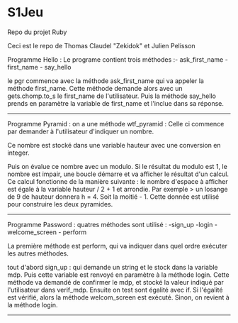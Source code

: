 # S1Jeu
Repo du projet Ruby


Ceci est le repo de Thomas Claudel "Zekidok" et Julien Pelisson

Programme Hello : Le programe contient trois méthodes :- ask_first_name 
                                                       - first_name
                                                       - say_hello
                                                       
le pgr commence avec la méthode ask_first_name qui va appeler la méthode first_name. Cette méthode demande alors avec un gets.chomp.to_s le first_name de l'utilisateur. Puis la méthode say_hello prends en paramètre la variable de first_name et l'inclue dans sa réponse. 

------------------------------------------------------------------------------------------------

Programme Pyramid : on a une méthode wtf_pyramid : Celle ci commence par demander à l'utilisateur d'indiquer un nombre. 

Ce nombre est stocké dans une variable hauteur avec une conversion en integer.

Puis on évalue ce nombre avec un modulo. Si le résultat du modulo est 1, le nombre est impair, une boucle démarre et va afficher le résultat d'un calcul. Ce calcul fonctionne de la manière suivante : le nombre d'espace à afficher est égale à la variable hauteur / 2 + 1 et arrondie. Par exemple > un losange de 9 de hauteur donnera h = 4. Soit la moitié - 1. Cette donnée est utilisé pour construire les deux pyramides. 

----------------------------------------------------------------------------------------------
Programme Password : quatres méthodes sont utilisé : -sign_up
                                                     -login
                                                     - welcome_screen
                                                     - perform
                                                     
La première méthode est perform, qui va indiquer dans quel ordre exécuter les autres méthodes.

tout d'abord sign_up : qui demande un string et le stock dans la variable mdp. Puis cette variable est renvoyé en paramètre à la méthode login. Cette méthode va demandé de confirmer le mdp, et stocké la valeur indiqué par l'utilisateur dans verif_mdp. Ensuite on test sont égalité avec if. Si l'égalité est vérifié, alors la méthode welcom_screen est exécuté. Sinon, on revient à la méthode login.


------------------------------------------------------------------------------------------------------
                                                   


